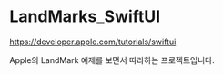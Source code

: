 # LandMarks_SwiftUI
https://developer.apple.com/tutorials/swiftui

Apple의 LandMark 예제를 보면서 따라하는 프로젝트입니다.
